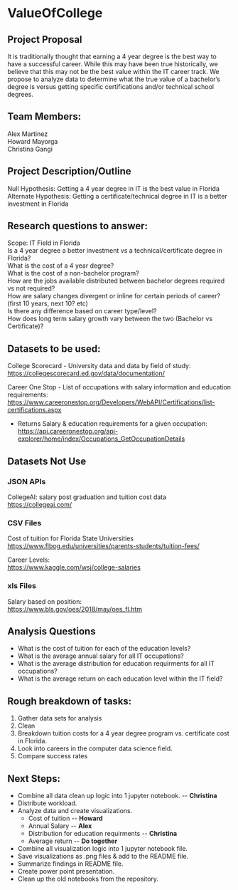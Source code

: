 # ValueOfCollege

## Project Proposal
It is traditionally thought that earning a 4 year degree is the best way to have a successful career.  While this may have been true historically, we believe that this may not be the best value within the IT career track.  We propose to analyze data to determine what the true value of a bachelor’s degree is versus getting specific certifications and/or technical school degrees.


## Team Members:
Alex Martinez  
Howard Mayorga  
Christina Gangi


## Project Description/Outline
Null Hypothesis:
Getting a 4 year degree in IT is the best value in Florida  
Alternate Hypothesis:
Getting a certificate/technical degree in IT is a better investment in Florida  


## Research questions to answer:
Scope: IT Field in Florida  
Is a 4 year degree a better investment vs a technical/certificate degree in Florida?  
What is the cost of a 4 year degree?  
What is the cost of a non-bachelor program?  
How are the jobs available distributed between bachelor degrees required vs not required?  
How are salary changes divergent or inline for certain periods of career?(first 10 years, next 10? etc)  
Is there any difference based on career type/level?  
How does long term salary growth vary between the two (Bachelor vs Certificate)?  


## Datasets to be used:
College Scorecard - University data and data by field of study:  
https://collegescorecard.ed.gov/data/documentation/

Career One Stop - List of occupations with salary information and education requirements:  
https://www.careeronestop.org/Developers/WebAPI/Certifications/list-certifications.aspx
* Returns Salary & education requirements for a given occupation: https://api.careeronestop.org/api-explorer/home/index/Occupations_GetOccupationDetails


## Datasets Not Use
### JSON APIs
CollegeAI: salary post graduation and tuition cost data  
https://collegeai.com/

### CSV Files
Cost of tuition for Florida State Universities  
https://www.flbog.edu/universities/parents-students/tuition-fees/

Career Levels:  
https://www.kaggle.com/wsj/college-salaries

### xls Files
Salary based on position:  
https://www.bls.gov/oes/2018/may/oes_fl.htm


## Analysis Questions
* What is the cost of tuition for each of the education levels?
* What is the average annual salary for all IT occupations?
* What is the average distribution for education requirments for all IT occupations?
* What is the average return on each education level within the IT field?


## Rough breakdown of tasks:
1. Gather data sets for analysis  
1. Clean  
1. Breakdown tuition costs for a 4 year degree program vs. certificate cost in Florida.  
1. Look into careers in the computer data science field.  
1. Compare success rates  


## Next Steps:
* Combine all data clean up logic into 1 jupyter notebook. -- **Christina**
* Distribute workload.
* Analyze data and create visualizations.
  * Cost of tuition -- **Howard**
  * Annual Salary -- **Alex**
  * Distribution for education requirments -- **Christina**
  * Average return -- **Do together**
* Combine all visualization logic into 1 jupyter notebook file.
* Save visualizations as .png files & add to the README file.
* Summarize findings in README file.
* Create power point presentation.
* Clean up the old notebooks from the repository.



